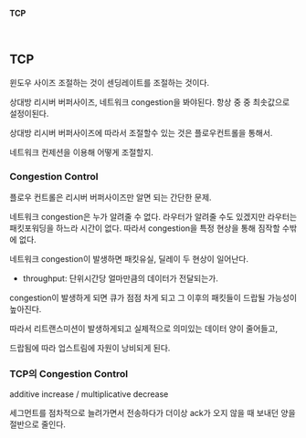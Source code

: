 **TCP**

<br>

## TCP

윈도우 사이즈 조절하는 것이 센딩레이트를 조절하는 것이다.

상대방 리시버 버퍼사이즈, 네트워크 congestion을 봐야된다. 항상 중 중 최솟값으로 설정이된다.

상대방 리시버 버퍼사이즈에 따라서 조절할수 있는 것은 플로우컨트롤을 통해서.

네트워크 컨제션을 이용해 어떻게 조절할지.

### Congestion Control

플로우 컨트롤은 리시버 버퍼사이즈만 알면 되는 간단한 문제.

네트워크 congestion은 누가 알려줄 수 없다. 라우터가 알려줄 수도 있겠지만 라우터는 패킷포워딩을 하느라 시간이 없다. 따라서 congestion을 특정 현상을 통해 짐작할 수밖에 없다.

네트워크 congestion이 발생하면 패킷유실, 딜레이 두 현상이 일어난다.

- throughput: 단위시간당 얼마만큼의 데이터가 전달되는가.

congestion이 발생하게 되면 큐가 점점 차게 되고 그 이후의 패킷들이 드랍될 가능성이 높아진다.

따라서 리트랜스미션이 발생하게되고 실제적으로 의미있는 데이터 양이 줄어들고,

드랍됨에 따라 업스트림에 자원이 낭비되게 된다.

### TCP의 Congestion Control

additive increase / multiplicative decrease

세그먼트를 점차적으로 늘려가면서 전송하다가 더이상 ack가 오지 않을 때 보내던 양을 절반으로 줄인다.


